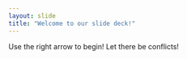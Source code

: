 ```yaml
---
layout: slide
title: "Welcome to our slide deck!"
---
```


Use the right arrow to begin! Let there be conflicts!
